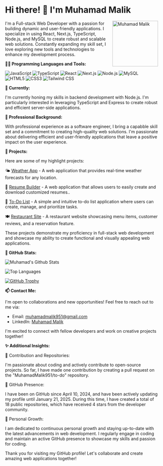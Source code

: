 # Hi there! 👋 I'm Muhamad Malik

<img src="https://github.com/MuhamadMalik951.png" alt="Muhamad Malik" align="right" width="150" height="150">

I'm a Full-stack Web Developer with a passion for building dynamic and user-friendly applications. I specialize in using React, Next.js, TypeScript, Node.js, and MySQL to create robust and scalable web solutions. Constantly expanding my skill set, I love exploring new tools and technologies to enhance my development process.

**👨‍💻 Programming Languages and Tools:**

![JavaScript](https://img.shields.io/badge/-JavaScript-F7DF1E?style=flat&logo=javascript&logoColor=black)
![TypeScript](https://img.shields.io/badge/-TypeScript-007ACC?style=flat&logo=typescript&logoColor=white)
![React](https://img.shields.io/badge/-React-61DAFB?style=flat&logo=react&logoColor=black)
![Next.js](https://img.shields.io/badge/-Next.js-000000?style=flat&logo=next.js&logoColor=white)
![Node.js](https://img.shields.io/badge/-Node.js-339933?style=flat&logo=node.js&logoColor=white)
![MySQL](https://img.shields.io/badge/-MySQL-4479A1?style=flat&logo=mysql&logoColor=white)
![HTML5](https://img.shields.io/badge/-HTML5-E34F26?style=flat&logo=html5&logoColor=white)
![CSS3](https://img.shields.io/badge/-CSS3-1572B6?style=flat&logo=css3&logoColor=white)
![Tailwind CSS](https://img.shields.io/badge/-Tailwind%20CSS-38B2AC?style=flat&logo=tailwind-css&logoColor=white)

**🌱 Currently:**

I'm currently honing my skills in backend development with Node.js. I'm particularly interested in leveraging TypeScript and Express to create robust and efficient server-side applications.

**💼 Professional Background:**

With professional experience as a software engineer, I bring a capabble skill set and a commitment to creating high-quality web solutions. I'm passionate about delivering efficient and user-friendly applications that leave a positive impact on the user experience.

**🔧 Projects:**

Here are some of my highlight projects:

🌤️ [Weather App](https://github.com/MuhamadMalik951/Weather-App) - A web application that provides real-time weather forecasts for any location.

📄 [Resume Builder](https://github.com/MuhamadMalik951/resume-builder) - A web application that allows users to easily create and download customized resumes..

📝 [To-Do List](https://github.com/MuhamadMalik951/to-do) - A simple and intuitive to-do list application where users can create, manage, and prioritize tasks.

🍽️ [Restaurant Site](https://github.com/MuhamadMalik951/Resuarant-Site) - A restaurant website showcasing menu items, customer reviews, and a reservation feature.

These projects demonstrate my proficiency in full-stack web development and showcase my ability to create functional and visually appealing web applications.

**🎉 GitHub Stats:**

![Muhamad's Github Stats](https://github-readme-stats.vercel.app/api?username=MuhamadMalik951)

![Top Languages](https://github-readme-stats.vercel.app/api/top-langs/?username=MuhamadMalik951&layout=compact)

[![GitHub Trophy](https://github-profile-trophy.vercel.app/?username=MuhamadMalik951)](https://github.com/MuhamadMalik951)

**📫 Contact Me:**

I'm open to collaborations and new opportunities! Feel free to reach out to me via:

- Email: [muhamadmalik951@gmail.com](mailto:muhamadmalik951@gmail.com)
- LinkedIn: [Muhamad Malik](https://www.linkedin.com/in/muhamad-malik/)

I'm excited to connect with fellow developers and work on creative projects together!

**✨ Additional Insights:**

🚀 Contribution and Repositories:

I'm passionate about coding and actively contribute to open-source projects. So far, I have made one contribution by creating a pull request on the "MuhamadMalik951/to-do" repository.

📅 GitHub Presence:

I have been on GitHub since April 10, 2024, and have been actively updating my profile until January 21, 2025. During this time, I have created a total of 18 public repositories, which have received 4 stars from the developer community.

🌟 Personal Growth:

I am dedicated to continuous personal growth and staying up-to-date with the latest advancements in web development. I regularly engage in coding and maintain an active GitHub presence to showcase my skills and passion for coding.

Thank you for visiting my GitHub profile! Let's collaborate and create amazing web applications together!
